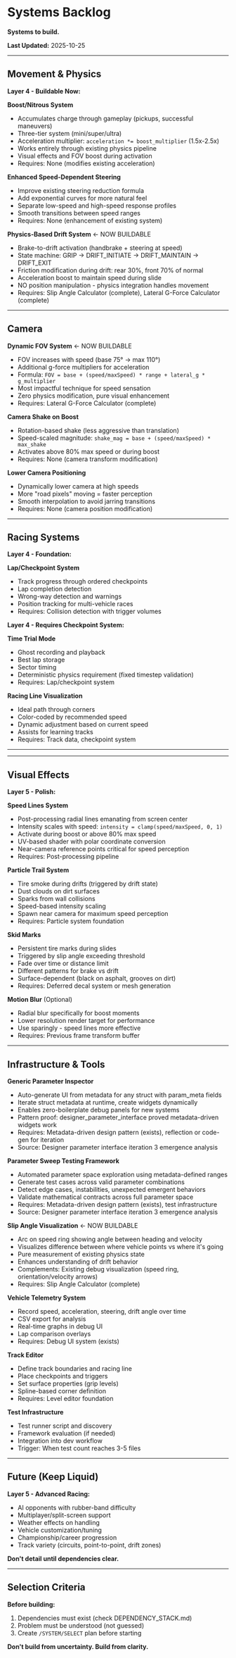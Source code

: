 # Systems Backlog

**Systems to build.**

**Last Updated:** 2025-10-25

---

## Movement & Physics

**Layer 4 - Buildable Now:**

**Boost/Nitrous System**
- Accumulates charge through gameplay (pickups, successful maneuvers)
- Three-tier system (mini/super/ultra)
- Acceleration multiplier: `acceleration *= boost_multiplier` (1.5x-2.5x)
- Works entirely through existing physics pipeline
- Visual effects and FOV boost during activation
- Requires: None (modifies existing acceleration)

**Enhanced Speed-Dependent Steering**
- Improve existing steering reduction formula
- Add exponential curves for more natural feel
- Separate low-speed and high-speed response profiles
- Smooth transitions between speed ranges
- Requires: None (enhancement of existing system)

**Physics-Based Drift System** ← NOW BUILDABLE
- Brake-to-drift activation (handbrake + steering at speed)
- State machine: GRIP → DRIFT_INITIATE → DRIFT_MAINTAIN → DRIFT_EXIT
- Friction modification during drift: rear 30%, front 70% of normal
- Acceleration boost to maintain speed during slide
- NO position manipulation - physics integration handles movement
- Requires: Slip Angle Calculator (complete), Lateral G-Force Calculator (complete)

---

## Camera

**Dynamic FOV System** ← NOW BUILDABLE
- FOV increases with speed (base 75° → max 110°)
- Additional g-force multipliers for acceleration
- Formula: `FOV = base + (speed/maxSpeed) * range + lateral_g * g_multiplier`
- Most impactful technique for speed sensation
- Zero physics modification, pure visual enhancement
- Requires: Lateral G-Force Calculator (complete)

**Camera Shake on Boost**
- Rotation-based shake (less aggressive than translation)
- Speed-scaled magnitude: `shake_mag = base + (speed/maxSpeed) * max_shake`
- Activates above 80% max speed or during boost
- Requires: None (camera transform modification)

**Lower Camera Positioning**
- Dynamically lower camera at high speeds
- More "road pixels" moving = faster perception
- Smooth interpolation to avoid jarring transitions
- Requires: None (camera position modification)

---

## Racing Systems

**Layer 4 - Foundation:**

**Lap/Checkpoint System**
- Track progress through ordered checkpoints
- Lap completion detection
- Wrong-way detection and warnings
- Position tracking for multi-vehicle races
- Requires: Collision detection with trigger volumes

**Layer 4 - Requires Checkpoint System:**

**Time Trial Mode**
- Ghost recording and playback
- Best lap storage
- Sector timing
- Deterministic physics requirement (fixed timestep validation)
- Requires: Lap/checkpoint system

**Racing Line Visualization**
- Ideal path through corners
- Color-coded by recommended speed
- Dynamic adjustment based on current speed
- Assists for learning tracks
- Requires: Track data, checkpoint system

---

---

## Visual Effects

**Layer 5 - Polish:**

**Speed Lines System**
- Post-processing radial lines emanating from screen center
- Intensity scales with speed: `intensity = clamp(speed/maxSpeed, 0, 1)`
- Activate during boost or above 80% max speed
- UV-based shader with polar coordinate conversion
- Near-camera reference points critical for speed perception
- Requires: Post-processing pipeline

**Particle Trail System**
- Tire smoke during drifts (triggered by drift state)
- Dust clouds on dirt surfaces
- Sparks from wall collisions
- Speed-based intensity scaling
- Spawn near camera for maximum speed perception
- Requires: Particle system foundation

**Skid Marks**
- Persistent tire marks during slides
- Triggered by slip angle exceeding threshold
- Fade over time or distance limit
- Different patterns for brake vs drift
- Surface-dependent (black on asphalt, grooves on dirt)
- Requires: Deferred decal system or mesh generation

**Motion Blur** (Optional)
- Radial blur specifically for boost moments
- Lower resolution render target for performance
- Use sparingly - speed lines more effective
- Requires: Previous frame transform buffer

---

## Infrastructure & Tools

**Generic Parameter Inspector**
- Auto-generate UI from metadata for any struct with param_meta fields
- Iterate struct metadata at runtime, create widgets dynamically
- Enables zero-boilerplate debug panels for new systems
- Pattern proof: designer_parameter_interface proved metadata-driven widgets work
- Requires: Metadata-driven design pattern (exists), reflection or code-gen for iteration
- Source: Designer parameter interface iteration 3 emergence analysis

**Parameter Sweep Testing Framework**
- Automated parameter space exploration using metadata-defined ranges
- Generate test cases across valid parameter combinations
- Detect edge cases, instabilities, unexpected emergent behaviors
- Validate mathematical contracts across full parameter space
- Requires: Metadata-driven design pattern (exists), test infrastructure
- Source: Designer parameter interface iteration 3 emergence analysis

**Slip Angle Visualization** ← NOW BUILDABLE
- Arc on speed ring showing angle between heading and velocity
- Visualizes difference between where vehicle points vs where it's going
- Pure measurement of existing physics state
- Enhances understanding of drift behavior
- Complements: Existing debug visualization (speed ring, orientation/velocity arrows)
- Requires: Slip Angle Calculator (complete)

**Vehicle Telemetry System**
- Record speed, acceleration, steering, drift angle over time
- CSV export for analysis
- Real-time graphs in debug UI
- Lap comparison overlays
- Requires: Debug UI system (exists)

**Track Editor**
- Define track boundaries and racing line
- Place checkpoints and triggers
- Set surface properties (grip levels)
- Spline-based corner definition
- Requires: Level editor foundation

**Test Infrastructure**
- Test runner script and discovery
- Framework evaluation (if needed)
- Integration into dev workflow
- Trigger: When test count reaches 3-5 files

---

## Future (Keep Liquid)

**Layer 5 - Advanced Racing:**
- AI opponents with rubber-band difficulty
- Multiplayer/split-screen support
- Weather effects on handling
- Vehicle customization/tuning
- Championship/career progression
- Track variety (circuits, point-to-point, drift zones)

**Don't detail until dependencies clear.**

---

## Selection Criteria

**Before building:**
1. Dependencies must exist (check DEPENDENCY_STACK.md)
2. Problem must be understood (not guessed)
3. Create `/SYSTEM/SELECT` plan before starting

**Don't build from uncertainty. Build from clarity.**
